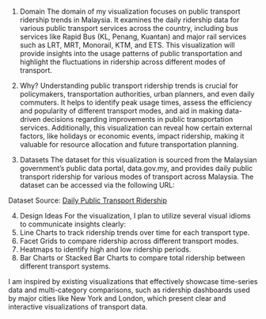 1. Domain
The domain of my visualization focuses on public transport ridership trends in Malaysia. It examines the daily ridership data for various public transport services across the country, including bus services like Rapid Bus (KL, Penang, Kuantan) and major rail services such as LRT, MRT, Monorail, KTM, and ETS. This visualization will provide insights into the usage patterns of public transportation and highlight the fluctuations in ridership across different modes of transport.

2. Why?
Understanding public transport ridership trends is crucial for policymakers, transportation authorities, urban planners, and even daily commuters. It helps to identify peak usage times, assess the efficiency and popularity of different transport modes, and aid in making data-driven decisions regarding improvements in public transportation services. Additionally, this visualization can reveal how certain external factors, like holidays or economic events, impact ridership, making it valuable for resource allocation and future transportation planning.

3. Datasets
The dataset for this visualization is sourced from the Malaysian government’s public data portal, data.gov.my, and provides daily public transport ridership for various modes of transport across Malaysia. The dataset can be accessed via the following URL:

Dataset Source: [Daily Public Transport Ridership](https://data.gov.my/data-catalogue/ridership_headline)

4. Design Ideas
For the visualization, I plan to utilize several visual idioms to communicate insights clearly:
1. Line Charts to track ridership trends over time for each transport type.
2. Facet Grids to compare ridership across different transport modes.
3. Heatmaps to identify high and low ridership periods.
4. Bar Charts or Stacked Bar Charts to compare total ridership between different transport systems.


I am inspired by existing visualizations that effectively showcase time-series data and multi-category comparisons, such as ridership dashboards used by major cities like New York and London, which present clear and interactive visualizations of transport data.
